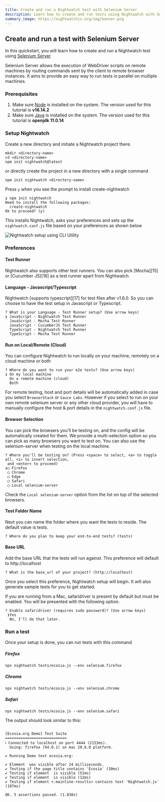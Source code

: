 ```yaml
---
title: Create and run a Nightwatch test with Selenium Server
description: Learn how to create and run tests using Nightwatch with Selenium Server
summary_image: https://nightwatchjs.org/img/banner.png
---
```


<div class="page-header"><h2>Create and run a test with Selenium Server</h2></div>

In this quickstart, you will learn how to create and run a Nightwatch test using [Selenium Server][10]

<div class="alert alert-info">
Selenium Server allows the execution of WebDriver scripts on remote machines by routing commands sent by the client to remote browser instances. It aims to provide an easy way to run tests in parallel on multiple machines.
</div>


### Prerequisites
1. Make sure [Node][1] is installed on the system. The version used for this tutorial is **v16.14.2**
2. Make sure [Java][11] is installed on the system. The version used for this tutorial is **openjdk 11.0.14**

### Setup Nightwatch
Create a new directory and initiate a Nightwatch project there.
<pre>
<code class="language-bash">mkdir &#60;directory-name&#62;
cd &#60;directory-name&#62;
npm init nightwatch@latest</code></pre>

or directly create the project in a new directory with a single command

<pre>
<code class="language-bash">npm init nightwatch &#60;directory-name&#62;</code></pre>

Press `y` when you see the prompt to install create-nightwatch

<pre class="hide-indicator"><code class="language-bash">❯ npm init nightwatch
Need to install the following packages:
  create-nightwatch
Ok to proceed? (y)</code></pre>

This installs Nightwatch, asks your preferences and sets up the `nightwatch.conf.js` file based on your preferences as shown below

![Nightwatch setup using CLI Utility](https://user-images.githubusercontent.com/39924567/174841680-59664ff6-da2d-44a3-a1df-52d22c69b1e2.gif)

### Preferences
  
#### Test Runner

Nightwatch also supports other test runners. You can also pick [Mocha][15] or [Cucumber JS][16] as a test runner apart from Nightwatch.

#### Language - Javascript/Typescript

Nightwatch [supports typescript][17] for test files after v1.6.0. So you can choose to have the test setup in Javascript or Typescript.

<pre class="hide-indicator"><code class="language-bash">? What is your Language - Test Runner setup? (Use arrow keys)
❯ JavaScript - Nightwatch Test Runner
  JavaScript - Mocha Test Runner
  JavaScript - CucumberJS Test Runner
  TypeScript - Nightwatch Test Runner
  TypeScript - Mocha Test Runner</code></pre>

#### Run on Local/Remote (Cloud)

You can configure Nightwatch to run locally on your machine, remotely on a cloud machine or both

<pre class="hide-indicator"><code class="language-bash">? Where do you want to run your e2e tests? (Use arrow keys)
❯ On my local machine
  On a remote machine (cloud)
  Both</code></pre>

For remote testing, host and port details will be automatically added in case you select `BrowserStack` or `Sauce Labs`. However if you select to run on your own remote selenium server or any other cloud provider, you will have to manually configure the host & port details in the `nightwatch.conf.js` file. 

#### Browser Selection

You can pick the browsers you'll be testing on, and the config will be automatically created for them. We provide a multi-selection option so you can pick as many browsers you want to test on. You can also use the selenium-server when testing on the local machine.


<pre class="hide-indicator"><code class="language-bash">? Where you'll be testing on? (Press &#60;space&#62; to select, &#60;a&#62; to toggle all, &#60;i&#62; to invert selection,
 and &#60;enter&#60; to proceed)
❯◯ Firefox
 ◯ Chrome
 ◯ Edge
 ◯ Safari
 ◯ Local selenium-server</code></pre>

 Check the `Local selenium-server` option from the list on top of the selected browsers.

#### Test Folder Name

Next you can name the folder where you want the tests to reside. The default value is tests.

<pre class="hide-indicator"><code class="language-bash">? Where do you plan to keep your end-to-end tests? (tests)</code></pre>

#### Base URL

Add the base URL that the tests will run against. This preference will default to http://localhost

<pre class="hide-indicator"><code class="language-bash">? What is the base_url of your project? (http://localhost)</code></pre>

Once you select this preference, Nightwatch setup will begin. It will also generate sample tests for you to get started. 

If you are running from a Mac, safaridriver is present by default but must be enabled. You will be presented with the following option.

<pre class="hide-indicator"><code class="language-bash">? Enable safaridriver (requires sudo password)? (Use arrow keys)
 ❯Yes
  No, I'll do that later.</code></pre>

### Run a test

Once your setup is done, you can run tests with this command

##### Firefox
<pre><code class="language-bash">npx nightwatch tests/ecosia.js --env selenium.firefox</code></pre>

##### Chrome
<pre><code class="language-bash">npx nightwatch tests/ecosia.js --env selenium.chrome</code></pre>

##### Safari
<pre><code class="language-bash">npx nightwatch tests/ecosia.js --env selenium.safari</code></pre>

The output should look similar to this:
<pre class="hide-indicator" ><code class="language-bash">
[Ecosia.org Demo] Test Suite
============================
ℹ Connected to localhost on port 4444 (2153ms).
  Using: firefox (94.0.1) on mac 20.6.0 platform.

✔ Running Demo test ecosia.org:

✔ Element <body> was visible after 24 milliseconds.
✔ Testing if the page title contains 'Ecosia' (10ms)
✔ Testing if element <input[type=search]> is visible (51ms)
✔ Testing if element <button[type=submit]> is visible (12ms)
✔ Testing if element <.mainline-results> contains text 'Nightwatch.js' (197ms)

OK. 5 assertions passed. (1.838s)
</code></pre>



[1]:	https://nodejs.org/
[2]:	https://nodejs.org/
[3]:	https://npmjs.com
[4]:	https://www.npmjs.com/package/geckodriver
[5]:	https://github.com/mozilla/geckodriver/releases
[6]:	https://www.npmjs.com/package/chromedriver
[7]:	https://chromedriver.chromium.org/downloads
[8]:	https://docs.microsoft.com/en-us/microsoft-edge/webdriver-chromium/?tabs=c-sharp#download-microsoft-edge-driver
[9]:	https://developer.apple.com/documentation/webkit/about_webdriver_for_safari/
[10]:	https://selenium.dev/documentation/en/grid/
[11]:	https://www.java.com/en/
[12]:	https://www.npmjs.com/package/selenium-server
[13]:	https://github.com/SeleniumHQ/selenium/releases
[14]:	https://v2.nightwatchjs.org/guide/running-tests/nightwatch-runner.html